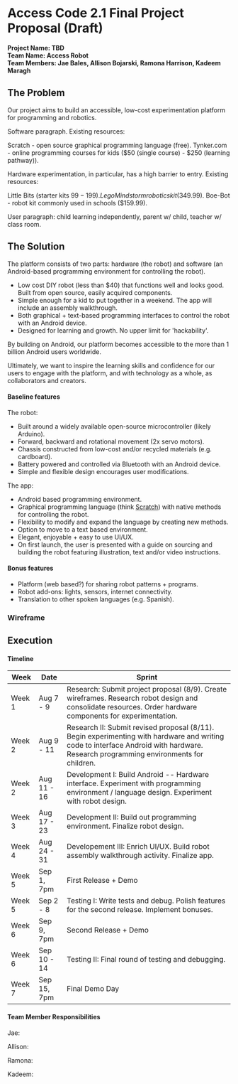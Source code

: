 # Access Code 2.1 Final Project Proposal (Draft)

**Project Name: TBD**  
**Team Name: Access Robot**  
**Team Members: Jae Bales, Allison Bojarski, Ramona Harrison, Kadeem Maragh**  

## The Problem 

Our project aims to build an accessible, low-cost experimentation platform for programming and robotics.

Software paragraph. Existing resources:

Scratch - open source graphical programming language (free).
Tynker.com - online programming courses for kids ($50 (single course) - $250 (learning pathway)).

Hardware experimentation, in particular, has a high barrier to entry. Existing resources:

Little Bits (starter kits $99-199). 
Lego Mindstorm robotics kit ($349.99).
Boe-Bot - robot kit commonly used in schools ($159.99).

User paragraph: child learning independently, parent w/ child, teacher w/ class room.

## The Solution 

The platform consists of two parts: hardware (the robot) and software (an Android-based programming environment for controlling the robot).

 * Low cost DIY robot (less than $40) that functions well and looks good. Built from open source, easily acquired components. 
 * Simple enough for a kid to put together in a weekend. The app will include an assembly walkthrough.
 * Both graphical + text-based programming interfaces to control the robot with an Android device. 
 * Designed for learning and growth. No upper limit for 'hackability'.

By building on Android, our platform becomes accessible to the more than 1 billion Android users worldwide.

Ultimately, we want to inspire the learning skills and confidence for our users to engage with the platform, and with technology as a whole, as collaborators and creators.

#### Baseline features

The robot:
 * Built around a widely available open-source microcontroller (likely Arduino).
 * Forward, backward and rotational movement (2x servo motors).
 * Chassis constructed from low-cost and/or recycled materials (e.g. cardboard).
 * Battery powered and controlled via Bluetooth with an Android device.
 * Simple and flexible design encourages user modifications.
 
The app:
 * Android based programming environment.
 * Graphical programming language (think [Scratch](https://scratch.mit.edu/)) with native methods for controlling the robot.
 * Flexibility to modify and expand the language by creating new methods.
 * Option to move to a text based environment.
 * Elegant, enjoyable + easy to use UI/UX.
 * On first launch, the user is presented with a guide on sourcing and building the robot featuring illustration, text and/or video instructions.

#### Bonus features

 * Platform (web based?) for sharing robot patterns + programs.
 * Robot add-ons: lights, sensors, internet connectivity.
 * Translation to other spoken languages (e.g. Spanish).

### Wireframe

## Execution

#### Timeline

| Week | Date | Sprint | 
|----|----|---|
| Week 1 | Aug 7 - 9 | Research: Submit project proposal (8/9). Create wireframes. Research robot design and consolidate resources. Order hardware components for experimentation. |
| Week 2 | Aug 9 - 11 | Research II: Submit revised proposal (8/11). Begin experimenting with hardware and writing code to interface Android with hardware. Research programming environments for children. |
| Week 2 | Aug 11 - 16 | Development I: Build Android -- Hardware interface. Experiment with programming environment / language design. Experiment with robot design.|
| Week 3 | Aug 17 - 23 | Development II: Build out programming environment. Finalize robot design. |
| Week 4 | Aug 24 - 31 | Developement III: Enrich UI/UX. Build robot assembly walkthrough activity. Finalize app. |
| Week 5 | Sep 1, 7pm | First Release + Demo |
| Week 5 | Sep 2 - 8 | Testing I: Write tests and debug. Polish features for the second release. Implement bonuses. |
| Week 6 | Sep 9, 7pm | Second Release + Demo |
| Week 6 | Sep 10 - 14 | Testing II: Final round of testing and debugging. |
| Week 7 | Sep 15, 7pm | Final Demo Day |

#### Team Member Responsibilities

Jae:

Allison:

Ramona:

Kadeem:
